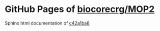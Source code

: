GitHub Pages of [biocorecrg/MOP2](https://github.com/biocorecrg/MOP2.git)
===
Sphinx html documentation of [c42a1ba8](https://github.com/biocorecrg/MOP2/tree/c42a1ba83c38e51c7ab83f6b5d6a8491eac02ccc)

